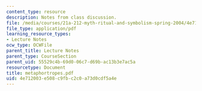 ```yaml
---
content_type: resource
description: Notes from class discussion.
file: /media/courses/21a-212-myth-ritual-and-symbolism-spring-2004/4e712003e508c9fbc2c0a73d0cdf5a4e_metaphortropes.pdf
file_type: application/pdf
learning_resource_types:
- Lecture Notes
ocw_type: OCWFile
parent_title: Lecture Notes
parent_type: CourseSection
parent_uid: 55529c4b-69d0-06c7-d69b-ac13b3e7ac5a
resourcetype: Document
title: metaphortropes.pdf
uid: 4e712003-e508-c9fb-c2c0-a73d0cdf5a4e
---
```

